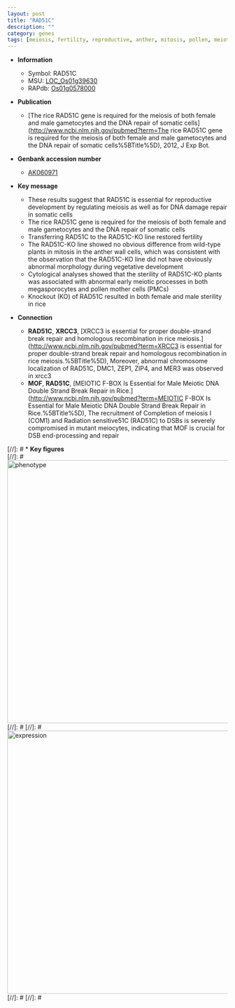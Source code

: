 ```yaml
---
layout: post
title: "RAD51C"
description: ""
category: genes
tags: [meiosis, fertility, reproductive, anther, mitosis, pollen, meiotic, vegetative, sterility]
---
```


* **Information**  
    + Symbol: RAD51C  
    + MSU: [LOC_Os01g39630](http://rice.plantbiology.msu.edu/cgi-bin/ORF_infopage.cgi?orf=LOC_Os01g39630)  
    + RAPdb: [Os01g0578000](http://rapdb.dna.affrc.go.jp/viewer/gbrowse_details/irgsp1?name=Os01g0578000)  

* **Publication**  
    + [The rice RAD51C gene is required for the meiosis of both female and male gametocytes and the DNA repair of somatic cells](http://www.ncbi.nlm.nih.gov/pubmed?term=The rice RAD51C gene is required for the meiosis of both female and male gametocytes and the DNA repair of somatic cells%5BTitle%5D), 2012, J Exp Bot.

* **Genbank accession number**  
    + [AK060971](http://www.ncbi.nlm.nih.gov/nuccore/AK060971)

* **Key message**  
    + These results suggest that RAD51C is essential for reproductive development by regulating meiosis as well as for DNA damage repair in somatic cells
    + The rice RAD51C gene is required for the meiosis of both female and male gametocytes and the DNA repair of somatic cells
    + Transferring RAD51C to the RAD51C-KO line restored fertility
    + The RAD51C-KO line showed no obvious difference from wild-type plants in mitosis in the anther wall cells, which was consistent with the observation that the RAD51C-KO line did not have obviously abnormal morphology during vegetative development
    + Cytological analyses showed that the sterility of RAD51C-KO plants was associated with abnormal early meiotic processes in both megasporocytes and pollen mother cells (PMCs)
    + Knockout (KO) of RAD51C resulted in both female and male sterility in rice

* **Connection**  
    + __RAD51C__, __XRCC3__, [XRCC3 is essential for proper double-strand break repair and homologous recombination in rice meiosis.](http://www.ncbi.nlm.nih.gov/pubmed?term=XRCC3 is essential for proper double-strand break repair and homologous recombination in rice meiosis.%5BTitle%5D), Moreover, abnormal chromosome localization of RAD51C, DMC1, ZEP1, ZIP4, and MER3 was observed in xrcc3
    + __MOF__, __RAD51C__, [MEIOTIC F-BOX Is Essential for Male Meiotic DNA Double Strand Break Repair in Rice.](http://www.ncbi.nlm.nih.gov/pubmed?term=MEIOTIC F-BOX Is Essential for Male Meiotic DNA Double Strand Break Repair in Rice.%5BTitle%5D), The recruitment of Completion of meiosis I (COM1) and Radiation sensitive51C (RAD51C) to DSBs is severely compromised in mutant meiocytes, indicating that MOF is crucial for DSB end-processing and repair

[//]: # * **Key figures**  
[//]: # <img src="http://funRiceGenes.github.io/images/RAD51C.pheno.png" alt="phenotype"  style="width: 600px;"/>
[//]: # 
[//]: # <img src="http://funRiceGenes.github.io/images/RAD51C.exp.png" alt="expression"  style="width: 600px;"/>
[//]: # 
[//]: # 
